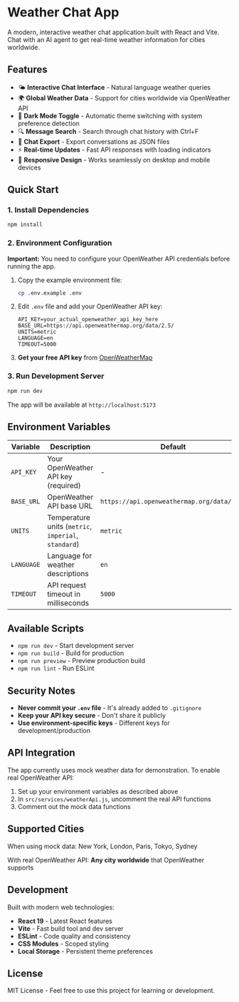 # Weather Chat App

A modern, interactive weather chat application built with React and Vite. Chat with an AI agent to get real-time weather information for cities worldwide.

## Features

- 🌤️ **Interactive Chat Interface** - Natural language weather queries
- 🌍 **Global Weather Data** - Support for cities worldwide via OpenWeather API
- 🌙 **Dark Mode Toggle** - Automatic theme switching with system preference detection
- 🔍 **Message Search** - Search through chat history with Ctrl+F
- 💾 **Chat Export** - Export conversations as JSON files
- ⚡ **Real-time Updates** - Fast API responses with loading indicators
- 📱 **Responsive Design** - Works seamlessly on desktop and mobile devices

## Quick Start

### 1. Install Dependencies

```bash
npm install
```

### 2. Environment Configuration

**Important:** You need to configure your OpenWeather API credentials before running the app.

1. Copy the example environment file:
   ```bash
   cp .env.example .env
   ```

2. Edit `.env` file and add your OpenWeather API key:
   ```env
   API_KEY=your_actual_openweather_api_key_here
   BASE_URL=https://api.openweathermap.org/data/2.5/
   UNITS=metric
   LANGUAGE=en
   TIMEOUT=5000
   ```

3. **Get your free API key** from [OpenWeatherMap](https://openweathermap.org/api)

### 3. Run Development Server

```bash
npm run dev
```

The app will be available at `http://localhost:5173`

## Environment Variables

| Variable | Description | Default |
|----------|-------------|---------|
| `API_KEY` | Your OpenWeather API key (required) | - |
| `BASE_URL` | OpenWeather API base URL | `https://api.openweathermap.org/data/2.5/` |
| `UNITS` | Temperature units (`metric`, `imperial`, `standard`) | `metric` |
| `LANGUAGE` | Language for weather descriptions | `en` |
| `TIMEOUT` | API request timeout in milliseconds | `5000` |

## Available Scripts

- `npm run dev` - Start development server
- `npm run build` - Build for production
- `npm run preview` - Preview production build
- `npm run lint` - Run ESLint

## Security Notes

- **Never commit your `.env` file** - It's already added to `.gitignore`
- **Keep your API key secure** - Don't share it publicly
- **Use environment-specific keys** - Different keys for development/production

## API Integration

The app currently uses mock weather data for demonstration. To enable real OpenWeather API:

1. Set up your environment variables as described above
2. In `src/services/weatherApi.js`, uncomment the real API functions
3. Comment out the mock data functions

## Supported Cities

When using mock data: New York, London, Paris, Tokyo, Sydney

With real OpenWeather API: **Any city worldwide** that OpenWeather supports

## Development

Built with modern web technologies:
- **React 19** - Latest React features
- **Vite** - Fast build tool and dev server
- **ESLint** - Code quality and consistency
- **CSS Modules** - Scoped styling
- **Local Storage** - Persistent theme preferences

## License

MIT License - Feel free to use this project for learning or development.
